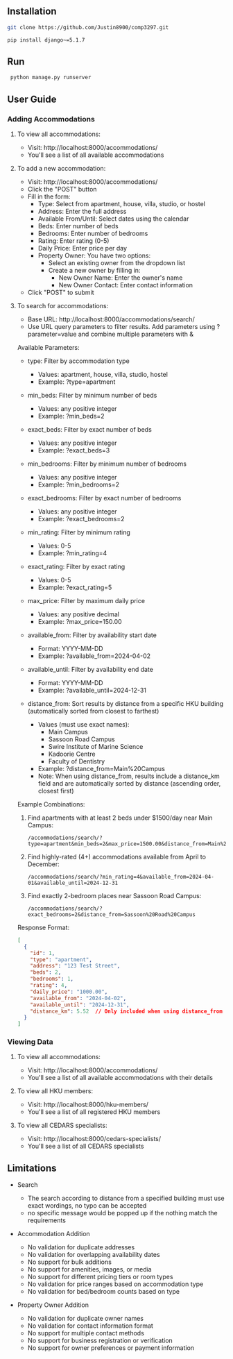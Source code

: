 ## Installation 
```bash
git clone https://github.com/Justin8900/comp3297.git
```

```bash
pip install django~=5.1.7
```

## Run
```bash
 python manage.py runserver
```

## User Guide

### Adding Accommodations
1. To view all accommodations:
   - Visit: http://localhost:8000/accommodations/
   - You'll see a list of all available accommodations

2. To add a new accommodation:
   - Visit: http://localhost:8000/accommodations/
   - Click the "POST" button
   - Fill in the form:
     - Type: Select from apartment, house, villa, studio, or hostel
     - Address: Enter the full address
     - Available From/Until: Select dates using the calendar
     - Beds: Enter number of beds
     - Bedrooms: Enter number of bedrooms
     - Rating: Enter rating (0-5)
     - Daily Price: Enter price per day
     - Property Owner: You have two options:
       * Select an existing owner from the dropdown list
       * Create a new owner by filling in:
         - New Owner Name: Enter the owner's name
         - New Owner Contact: Enter contact information
   - Click "POST" to submit

3. To search for accommodations:
   - Base URL: http://localhost:8000/accommodations/search/
   - Use URL query parameters to filter results. Add parameters using ?parameter=value and combine multiple parameters with &
   
   Available Parameters:
   - type: Filter by accommodation type
     * Values: apartment, house, villa, studio, hostel
     * Example: ?type=apartment
   
   - min_beds: Filter by minimum number of beds
     * Values: any positive integer
     * Example: ?min_beds=2
   
   - exact_beds: Filter by exact number of beds
     * Values: any positive integer
     * Example: ?exact_beds=3
   
   - min_bedrooms: Filter by minimum number of bedrooms
     * Values: any positive integer
     * Example: ?min_bedrooms=2
   
   - exact_bedrooms: Filter by exact number of bedrooms
     * Values: any positive integer
     * Example: ?exact_bedrooms=2
   
   - min_rating: Filter by minimum rating
     * Values: 0-5
     * Example: ?min_rating=4
   
   - exact_rating: Filter by exact rating
     * Values: 0-5
     * Example: ?exact_rating=5
   
   - max_price: Filter by maximum daily price
     * Values: any positive decimal
     * Example: ?max_price=150.00
   
   - available_from: Filter by availability start date
     * Format: YYYY-MM-DD
     * Example: ?available_from=2024-04-02
   
   - available_until: Filter by availability end date
     * Format: YYYY-MM-DD
     * Example: ?available_until=2024-12-31
   
   - distance_from: Sort results by distance from a specific HKU building (automatically sorted from closest to farthest)
     * Values (must use exact names):
       * Main Campus
       * Sassoon Road Campus
       * Swire Institute of Marine Science
       * Kadoorie Centre
       * Faculty of Dentistry
     * Example: ?distance_from=Main%20Campus
     * Note: When using distance_from, results include a distance_km field and are automatically sorted by distance (ascending order, closest first)
   
   Example Combinations:
   1. Find apartments with at least 2 beds under $1500/day near Main Campus:
      ```
      /accommodations/search/?type=apartment&min_beds=2&max_price=1500.00&distance_from=Main%20Campus
      ```
   
   2. Find highly-rated (4+) accommodations available from April to December:
      ```
      /accommodations/search/?min_rating=4&available_from=2024-04-01&available_until=2024-12-31
      ```
   
   3. Find exactly 2-bedroom places near Sassoon Road Campus:
      ```
      /accommodations/search/?exact_bedrooms=2&distance_from=Sassoon%20Road%20Campus
      ```

   Response Format:
   ```json
   [
     {
       "id": 1,
       "type": "apartment",
       "address": "123 Test Street",
       "beds": 2,
       "bedrooms": 1,
       "rating": 4,
       "daily_price": "1000.00",
       "available_from": "2024-04-02",
       "available_until": "2024-12-31",
       "distance_km": 5.52  // Only included when using distance_from
     }
   ]
   ```

### Viewing Data
1. To view all accommodations:
   - Visit: http://localhost:8000/accommodations/
   - You'll see a list of all available accommodations with their details

2. To view all HKU members:
   - Visit: http://localhost:8000/hku-members/
   - You'll see a list of all registered HKU members

3. To view all CEDARS specialists:
   - Visit: http://localhost:8000/cedars-specialists/
   - You'll see a list of all CEDARS specialists

## Limitations
- Search
    - The search according to distance from a specified building must use exact wordings, no typo can be accepted
    - no specific message would be popped up if the nothing match the requirements

- Accommodation Addition
    - No validation for duplicate addresses
    - No validation for overlapping availability dates
    - No support for bulk additions
    - No support for amenities, images, or media
    - No support for different pricing tiers or room types
    - No validation for price ranges based on accommodation type
    - No validation for bed/bedroom counts based on type

- Property Owner Addition
    - No validation for duplicate owner names
    - No validation for contact information format
    - No support for multiple contact methods
    - No support for business registration or verification
    - No support for owner preferences or payment information